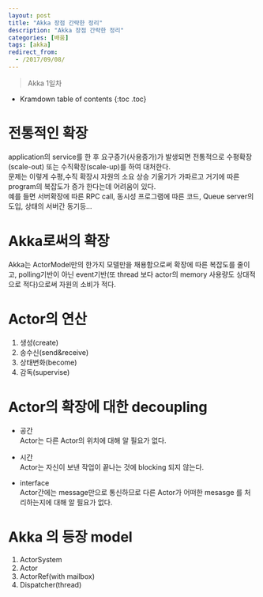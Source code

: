 ```yaml
---
layout: post
title: "Akka 장점 간략한 정리"
description: "Akka 장점 간략한 정리"
categories: [배움]
tags: [akka]
redirect_from:
  - /2017/09/08/
---
```


> Akka 1일차
>


* Kramdown table of contents
{:toc .toc}

# 전통적인 확장
application의 service를 한 후 요구증가(사용증가)가 발생되면 전통적으로 수평확장(scale-out) 또는 수직확장(scale-up)를 하여 대처한다.  
문제는 이렇게 수평,수직 확장시 자원의 소요 상승 기울기가 가파르고 거기에 따른 program의 복잡도가 증가 한다는데 어려움이 있다.  
예를 들면 서버확장에 따른 RPC call, 동시성 프로그램에 따른 코드, Queue server의 도입, 상태의 서버간 동기등...

# Akka로써의 확장
Akka는 ActorModel만의 한가지 모델만을 채용함으로써 확장에 따른 복잡도를 줄이고, polling기반이 아닌 event기반(또 thread 보다 actor의 memory 사용량도 상대적으로 적다)으로써 자원의 소비가 적다.  

# Actor의 연산
1. 생성(create)
2. 송수신(send&receive)
3. 상태변화(become) 
4. 감독(supervise)

# Actor의 확장에 대한 decoupling
- 공간  
Actor는 다른 Actor의 위치에 대해 알 필요가 없다.  

- 시간  
Actor는 자신이 보낸 작업이 끝나는 것에 blocking 되지 않는다.  

- interface  
Actor간에는 message만으로 통신하므로 다른 Actor가 어떠한 mesasge 를 처리하는지에 대해 알 필요가 없다.  

# Akka 의 등장 model
1. ActorSystem
2. Actor
3. ActorRef(with mailbox)
4. Dispatcher(thread)



[^1]: This is a footnote.

[kramdown]: https://kramdown.gettalong.org/
[Simple Texture]: https://github.com/yizeng/jekyll-theme-simple-texture
